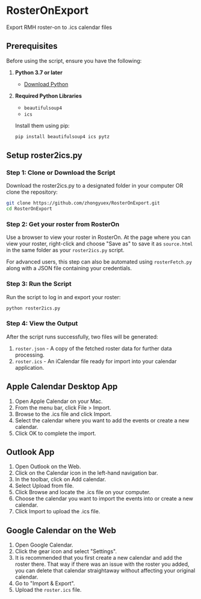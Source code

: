# RosterOnExport
Export RMH roster-on to .ics calendar files

## Prerequisites
Before using the script, ensure you have the following:

1. **Python 3.7 or later**
   - [Download Python](https://www.python.org/downloads/)
2. **Required Python Libraries**
   - `beautifulsoup4`
   - `ics`

   Install them using pip:
   ```bash
   pip install beautifulsoup4 ics pytz
   ```

## Setup roster2ics.py

### Step 1: Clone or Download the Script
Download the roster2ics.py to a designated folder in your computer OR clone the repository:
```bash
git clone https://github.com/zhongyuex/RosterOnExport.git
cd RosterOnExport
```

### Step 2: Get your roster from RosterOn
Use a browser to view your roster in RosterOn. At the page where you can view your roster, right-click and choose "Save as" to save it as `source.html` in the same folder as your `roster2ics.py` script.

For advanced users, this step can also be automated using `rosterFetch.py` along with a JSON file containing your credentials.

### Step 3: Run the Script
Run the script to log in and export your roster:
```bash
python roster2ics.py
```

### Step 4: View the Output
After the script runs successfully, two files will be generated:
1. `roster.json` - A copy of the fetched roster data for further data processing.
2. `roster.ics` - An iCalendar file ready for import into your calendar application.

## Apple Calendar Desktop App
1. Open Apple Calendar on your Mac.
2. From the menu bar, click File > Import.
3. Browse to the .ics file and click Import.
4. Select the calendar where you want to add the events or create a new calendar.
5. Click OK to complete the import.

## Outlook App
1. Open Outlook on the Web.
2. Click on the Calendar icon in the left-hand navigation bar.
3. In the toolbar, click on Add calendar.
4. Select Upload from file.
5. Click Browse and locate the .ics file on your computer.
6. Choose the calendar you want to import the events into or create a new calendar.
7. Click Import to upload the .ics file.

## Google Calendar on the Web
1. Open Google Calendar.
2. Click the gear icon and select "Settings".
3. It is recommended that you first create a new calendar and add the roster there. That way if there was an issue with the roster you added, you can delete that calendar straightaway without
 affecting your original calendar.
4. Go to "Import & Export".
5. Upload the `roster.ics` file.
